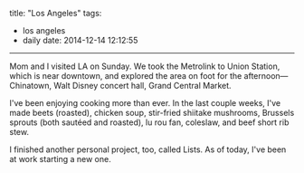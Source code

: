 title: "Los Angeles"
tags:
  - los angeles
  - daily
date: 2014-12-14 12:12:55
---

Mom and I visited LA on Sunday. We took the Metrolink to Union Station, which is near downtown, and explored the area on foot for the afternoon—Chinatown, Walt Disney concert hall, Grand Central Market.

I've been enjoying cooking more than ever. In the last couple weeks, I've made beets (roasted), chicken soup, stir-fried shiitake mushrooms, Brussels sprouts (both sautéed and roasted), lu rou fan, coleslaw, and beef short rib stew.

I finished another personal project, too, called Lists. As of today, I've been at work starting a new one.
